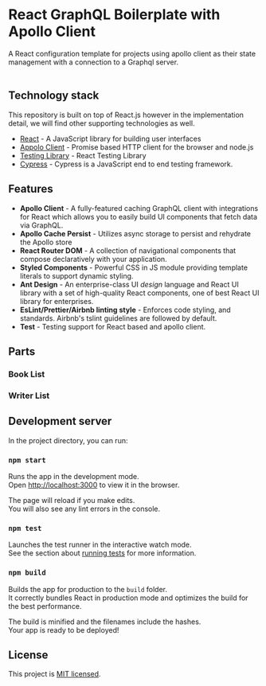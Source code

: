# React GraphQL Boilerplate with Apollo Client

A React configuration template for projects using apollo client as their state management with a connection to a Graphql server.<br/><br/>

## Technology stack

This repository is built on top of React.js however in the implementation detail, we will find other supporting technologies as well.

- [React] - A JavaScript library for building user interfaces
- [Appolo Client] - Promise based HTTP client for the browser and node.js
- [Testing Library] - React Testing Library
- [Cypress] - Cypress is a JavaScript end to end testing framework.

## Features

- **Apollo Client** - A fully-featured caching GraphQL client with integrations for React which allows you to easily build UI components that fetch data via GraphQL.
- **Apollo Cache Persist** - Utilizes async storage to persist and rehydrate the Apollo store
- **React Router DOM** - A collection of navigational components that compose declaratively with your application.
- **Styled Components** - Powerful CSS in JS module providing template literals to support dynamic styling.
- **Ant Design** - An enterprise-class UI _design_ language and React UI library with a set of high-quality React components, one of best React UI library for enterprises.
- **EsLint/Prettier/Airbnb linting style** - Enforces code styling, and standards. Airbnb's tslint guidelines are followed by default.
- **Test** - Testing support for React based and apollo client.

## Parts

### Book List
### Writer List

## Development server

In the project directory, you can run:

### `npm start`

Runs the app in the development mode.\
Open [http://localhost:3000](http://localhost:3000) to view it in the browser.

The page will reload if you make edits.\
You will also see any lint errors in the console.

### `npm test`

Launches the test runner in the interactive watch mode.\
See the section about [running tests](https://facebook.github.io/create-react-app/docs/running-tests) for more information.

### `npm build`

Builds the app for production to the `build` folder.\
It correctly bundles React in production mode and optimizes the build for the best performance.

The build is minified and the filenames include the hashes.\
Your app is ready to be deployed!

## License

This project is [MIT licensed](https://github.com/Saeed1989/react-graphql-boilerplate/blob/main//LICENSE).

[node.js]: http://nodejs.org
[docker]: https://www.docker.com
[react]: https://reactjs.org/
[testing library]: https://testing-library.com/
[appolo client]: https://www.apollographql.com/docs/react/
[jest]: https://jestjs.io/
[super test]: https://github.com/visionmedia/supertest
[Cypress]: https://www.cypress.io/